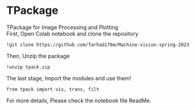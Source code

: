 # TPackage
TPackage for Image Processing and Plotting   
First, Open Colab notebook and clone the repository
```
!git clone https://github.com/farhadi76m/Machine-vision-spring-2023
```
Then, Unzip the package
```
!unzip tpack.zip
```
The last stage, Import the modules and use them!
```
from tpack import vis, trans, filt
```
For more details, Please check the notebook file ReadMe.
